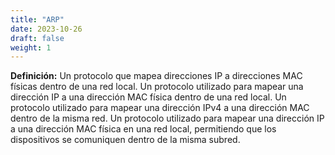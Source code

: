 ```yaml
---
title: "ARP"
date: 2023-10-26
draft: false
weight: 1
---
```


**Definición:** Un protocolo que mapea direcciones IP a direcciones MAC físicas dentro de una red local. Un protocolo utilizado para mapear una dirección IP a una dirección MAC física dentro de una red local. Un protocolo utilizado para mapear una dirección IPv4 a una dirección MAC dentro de la misma red. Un protocolo utilizado para mapear una dirección IP a una dirección MAC física en una red local, permitiendo que los dispositivos se comuniquen dentro de la misma subred.

